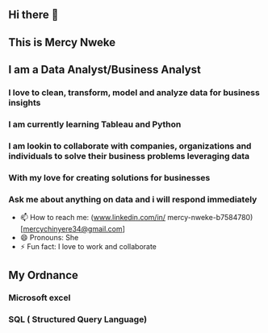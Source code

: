 ## Hi there 👋

## This is Mercy Nweke
## I am a Data Analyst/Business Analyst


### I love to clean, transform, model and analyze data for business insights
### I am currently learning Tableau and Python
### I am lookin to collaborate with companies, organizations and individuals to solve their business problems leveraging data
### With my love for creating solutions for businesses
### Ask me about anything on data and i will respond immediately
- 📫 How to reach me: (www.linkedin.com/in/
mercy-nweke-b7584780)
[mercychinyere34@gmail.com]
- 😄 Pronouns: She
- ⚡ Fun fact: I love to work and collaborate

## My Ordnance
### Microsoft excel
### SQL ( Structured Query Language)

